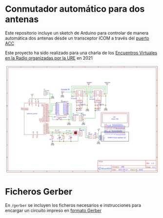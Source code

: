 # Conmutador automático para dos antenas

Este repositorio incluye un sketch de Arduino para controlar de manera automática dos antenas desde un transceptor ICOM a través del [puerto ACC](https://www.ure.es/foros/tecnico/conector-acc-icom-ic-7000/)

Este proyecto ha sido realizado para una charla de los [Encuentros Virtuales en la Radio organizadas por la URE](https://www.ure.es/conferencia-arduino-en-la-radio/) en 2021

![](docs/schema.png)
# Ficheros Gerber

En `/gerber` se incluyen los ficheros necesarios e instrucciones para encargar un circuito impreso en [formato Gerber](https://es.wikipedia.org/wiki/Gerber_(formato_de_archivo))
